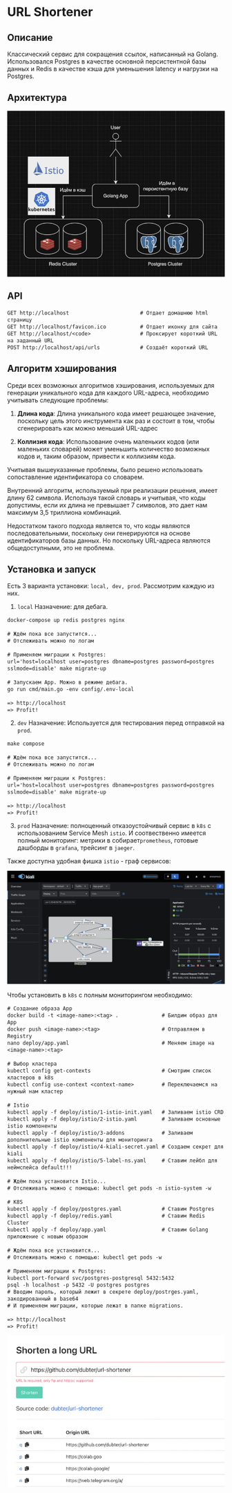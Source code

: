 # URL Shortener
## Описание

Классический сервис для сокращения ссылок, написанный на Golang. 
Использовался Postgres в качестве основной персистентной базы данных и Redis в качестве кэша для уменьшения latency и нагрузки на Postgres.

## Архитектура

![architecture_diagram](./docs/architecture.png)

## API

```
GET http://localhost                       # Отдает домашнюю html страницу
GET http://localhost/favicon.ico           # Отдает иконку для сайта
GET http://localhost/<code>                # Проксирует короткий URL на заданный URL
POST http://localhost/api/urls             # Создаёт короткий URL
```

## Алгоритм хэширования

Среди всех возможных алгоритмов хэширования, используемых для генерации уникального кода для каждого URL-адреса, необходимо учитывать следующие проблемы:

1. **Длина кода**: Длина уникального кода имеет решающее значение, поскольку цель этого инструмента как раз и состоит в том, чтобы сгенерировать как можно меньший URL-адрес

2. **Коллизия кода**: Использование очень маленьких кодов (или маленьких словарей) может уменьшить количество возможных кодов и, таким образом, привести к коллизиям кода.

Учитывая вышеуказанные проблемы, было решено использовать сопоставление идентификатора со словарем.

Внутренний алгоритм, используемый при реализации решения, имеет длину 62 символа. Используя такой словарь и учитывая, что коды допустимы, если их длина не превышает 7 символов, это дает нам максимум 3,5 триллиона комбинаций.

Недостатком такого подхода является то, что коды являются последовательными, поскольку они генерируются на основе идентификаторов базы данных. Но поскольку URL-адреса являются общедоступными, это не проблема.


## Установка и запуск

Есть 3 варианта установки: `local, dev, prod`. Рассмотрим каждую из них.

1) `local`
Назначение: для дебага.

```
docker-compose up redis postgres nginx

# Ждём пока все запустится... 
# Отслеживать можно по логам

# Применяем миграции к Postgres:
url='host=localhost user=postgres dbname=postgres password=postgres sslmode=disable' make migrate-up

# Запускаем App. Можно в режиме дебага.
go run cmd/main.go -env config/.env-local

=> http://localhost
=> Profit!
```

2) `dev`
Назначение: Используется для тестирования перед отправкой на `prod`.
```
make compose

# Ждём пока все запустится... 
# Отслеживать можно по логам

# Применяем миграции к Postgres:
url='host=localhost user=postgres dbname=postgres password=postgres sslmode=disable' make migrate-up

=> http://localhost
=> Profit!
```

3) `prod`
Назначение: полноценный отказоустойчивый сервис в `k8s` c использованием Service Mesh `istio`. И соотвественно имеется полный мониторинг: метрики в собирает`prometheus`, готовые дашборды в `grafana`, трейсинг в `jaeger`. 

Также доступна удобная фишка `istio` - граф сервисов:

![](./docs/istio.png)

Чтобы установить в `k8s` с полным мониторингом необходимо:

```
# Создание образа App
docker build -t <image-name>:<tag> .              # Билдим образ для App
docker push <image-name>:<tag>                    # Отправляем в Registry
nano deploy/app.yaml                              # Меняем image на <image-name>:<tag>

# Выбор кластера
kubectl config get-contexts                       # Смотрим список кластеров в k8s
kubectl config use-context <context-name>         # Переключаемся на нужный нам кластер
 
# Istio
kubectl apply -f deploy/istio/1-istio-init.yaml   # Заливаем istio CRD
kubectl apply -f deploy/istio/2-istio.yaml        # Заливаем основные istio компоненты
kubectl apply -f deploy/istio/3-addons            # Заливаем дополнительные istio компоненты для мониторинга
kubectl apply -f deploy/istio/4-kiali-secret.yaml # Создаем секрет для kiali
kubectl apply -f deploy/istio/5-label-ns.yaml     # Ставим лейбл для неймспейса default!!!

# Ждём пока установится Istio...
# Отслеживать можно с помощью: kubectl get pods -n istio-system -w

# K8S
kubectl apply -f deploy/postgres.yaml             # Cтавим Postgres
kubectl apply -f deploy/redis.yaml                # Ставим Redis Cluster
kubectl apply -f deploy/app.yaml                  # Ставим Golang приложение с новым образом

# Ждём пока все установится... 
# Отслеживать можно с помощью: kubectl get pods -w

# Применяем миграции к Postgres:
kubectl port-forward svc/postgres-postgresql 5432:5432
psql -h localhost -p 5432 -U postgres postgres
# Вводим пароль, который лежит в секрете deploy/postrges.yaml, закодированный в base64
# И применяем миграции, которые лежат в папке migrations.

=> http://localhost
=> Profit!
```

![](docs/app.png)
